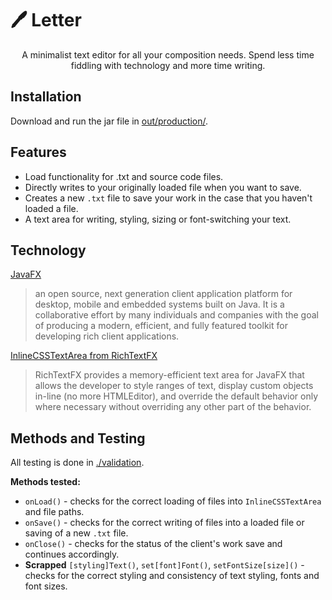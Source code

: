 # 🖊️ Letter

<p style="text-align: center">A minimalist text editor for all your composition needs. Spend less time fiddling with technology and more time writing.</p> 

## Installation

Download and run the jar file in [out/production/](https://github.com/Ry4nW/Letter/tree/main/out/production/Text%20Editor).

## Features

- Load functionality for .txt and source code files.
- Directly writes to your originally loaded file when you want to save.
- Creates a new `.txt` file to save your work in the case that you haven't loaded a file.
- A text area for writing, styling, sizing or font-switching your text.

## Technology

[JavaFX](https://openjfx.io/)
> an open source, next generation client application platform for desktop, mobile and embedded systems built on Java. It is a collaborative effort by many individuals and companies with the goal of producing a modern, efficient, and fully featured toolkit for developing rich client applications.

[InlineCSSTextArea from RichTextFX](https://github.com/FXMisc/RichTextFX)
> RichTextFX provides a memory-efficient text area for JavaFX that allows the developer to style ranges of text, display custom objects in-line (no more HTMLEditor), and override the default behavior only where necessary without overriding any other part of the behavior.

## Methods and Testing

All testing is done in [./validation](./validation).

**Methods tested:**
- `onLoad()` - checks for the correct loading of files into `InlineCSSTextArea` and file paths.
- `onSave()` - checks for the correct writing of files into a loaded file or saving of a new `.txt` file.
- `onClose()` - checks for the status of the client's work save and continues accordingly.
- **Scrapped** `[styling]Text()`, `set[font]Font()`, `setFontSize[size]()` - checks for the correct styling and consistency of text styling,
fonts and font sizes.


